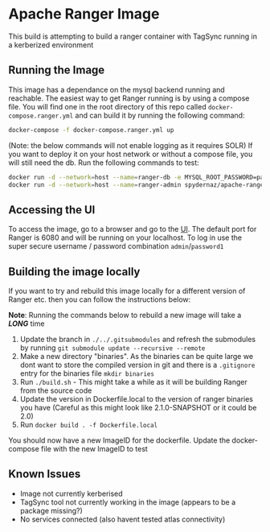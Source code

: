 # Apache Ranger Image #

This build is attempting to build a ranger container with TagSync running in a kerberized environment

## Running the Image ##

This image has a dependance on the mysql backend running and reachable. The easiest way to get Ranger running is by using a compose file. You will find one in the root directory of this repo called `docker-compose.ranger.yml` and can build it by running the following command:

```sh
docker-compose -f docker-compose.ranger.yml up
```

(Note: the below commands will not enable logging as it requires SOLR)
If you want to deploy it on your host network or without a compose file, you will still need the db. Run the following commands to test:

```sh
docker run -d --network=host --name=ranger-db -e MYSQL_ROOT_PASSWORD=password spydernaz/apache-ranger-admin-db:latest
docker run -d --network=host --name=ranger-admin spydernaz/apache-ranger-admin:latest
```

## Accessing the UI ##

To access the image, go to a browser and go to the [UI](http://localhost:6080). The default port for Ranger is 6080 and will be running on your localhost. To log in use the super secure username / password combination `admin`/`password1`

## Building the image locally ##

If you want to try and rebuild this image locally for a different version of Ranger etc. then you can follow the instructions below:

__Note__: Running the commands below to rebuild a new image will take a __*LONG*__ time

1. Update the branch in `./../.gitsubmodules` and refresh the submodules by running `git submodule update --recursive --remote`
2. Make a new directory "binaries". As the binaries can be quite large we dont want to store the compiled version in git and there is a `.gitignore` entry for the binaries file
`mkdir binaries`
3. Run `./build.sh` - This might take a while as it will be building Ranger from the source code
4. Update the version in Dockerfile.local to the version of ranger binaries you have (Careful as this might look like 2.1.0-SNAPSHOT or it could be 2.0)
5. Run `docker build . -f Dockerfile.local`

You should now have a new ImageID for the dockerfile. Update the docker-compose file with the new ImageID to test

## Known Issues ##

- Image not currently kerberised
- TagSync tool not currently working in the image (appears to be a package missing?)
- No services connected (also havent tested atlas connectivity)
